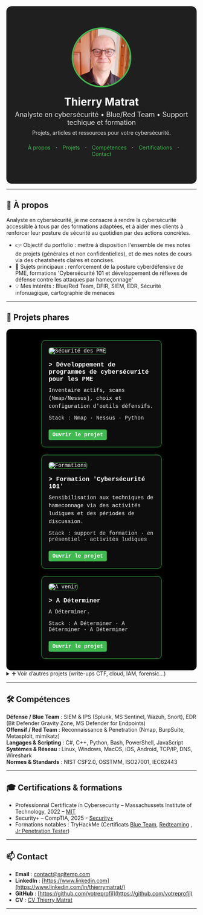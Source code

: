 <!--
README.md – Portfolio cybersécurité (style visuel à la Malachi Gamblin)
Mode d’emploi :
1) Copiez tout ce fichier dans votre README.md de repo GitHub.
2) Remplacez les zones [ENTRE CROCHETS] par vos infos.
3) Placez vos images dans /assets/ (profilepic.jpg, project*.png, logos…).
4) Si certains styles HTML sont trop “stricts” pour GitHub Mobile, utilisez la SECTION DE SECOURS (pur Markdown) plus bas.
-->
<meta name="viewport" content="width=device-width, initial-scale=1" />
<link rel="stylesheet" href="/assets/css/custom.css">


<!-- ===== HERO / BANNIÈRE ===== -->
<div align="center" style="background:#1f1f1f; padding:56px 20px; color:#fff; border-radius:14px;">
  <img src="assets/profilepic.jpg" alt="Photo de [VOTRE NOM]" width="150" style="border-radius:50%; border:4px solid #3fb950;">
  <h1 style="margin:18px 0 6px;">Thierry Matrat</h1>
  <p style="margin:0; font-size:18px; opacity:.9;">Analyste en cybersécurité • Blue/Red Team • Support techique et formation</p>
  <p style="margin:8px 0 0; font-size:14px; opacity:.85;">Projets, articles et ressources pour votre cybersécurité.</p>
  
  <!-- mini navigation -->
  <p style="margin-top:22px;">
    <a href="#a-propos" style="color:#3fb950; text-decoration:none; margin:0 10px;">À propos</a> ·
    <a href="#projets" style="color:#3fb950; text-decoration:none; margin:0 10px;">Projets</a> ·
    <a href="#competences" style="color:#3fb950; text-decoration:none; margin:0 10px;">Compétences</a> ·
    <a href="#certifications" style="color:#3fb950; text-decoration:none; margin:0 10px;">Certifications</a> ·
    <a href="#contact" style="color:#3fb950; text-decoration:none; margin:0 10px;">Contact</a>
  </p>
</div>

---

<!-- ===== À PROPOS ===== -->
<h2 id="a-propos">👋 À propos</h2>

Analyste en cybersécurité, je me consacre à rendre la cybersécurité accessible à tous par des formations adaptées, et à aider mes clients à renforcer leur posture de sécurité au quotidien par des actions concrètes.


- 👉 Objectif du portfolio : mettre à disposition l'ensemble de mes notes de projets (générales et non confidentielles), et de mes notes de cours via des cheatsheets claires et concises.
- 🔭 Sujets principaux : renforcement de la posture cyberdéfensive de PME, formations 'Cybersécurité 101 et développement de réflexes de défense contre les attaques par hameçonnage'  
- 💡 Mes intérêts : Blue/Red Team, DFIR, SIEM, EDR, Sécurité infonuagique, cartographie de menaces

---

<!-- ===== PROJETS (cartes) ===== -->
<h2 id="projets">🧩 Projets phares</h2>

<!-- SECTION PROJETS PHARES – ALIGNEMENT 3 CARTES & TEXTE BLANC -->
<!--div style="display:flex; flex-wrap:wrap; justify-content:center; gap:20px; background-color:#000; padding:30px; border-radius:12px;"> -->
<div class="projects-row" style="display:flex; flex-wrap:wrap; justify-content:center; gap:20px; background-color:#000; padding:30px; border-radius:12px;">

  <!-- CARTE 1 -->
  <div style="flex:1 1 300px; min-width:220px; max-width:280px; background-color:#0d0d0d; border:1px solid #3fb950; border-radius:10px; padding:18px; color:#ffffff; font-family:'Courier New', monospace; box-shadow:0 0 10px rgba(63,185,80,0.2); text-align:left;">
    <img src="assets/project1.png" alt="Sécurité des PME" style="width:100%; border-radius:6px; margin-bottom:12px; border:1px solid #3fb950;">
    <h3 style="margin:6px 0 10px; color:#ffffff;">> Développement de programmes de cybersécurité pour les PME</h3>
    <p style="margin:0 0 12px; line-height:1.5;">Inventaire actifs, scans (Nmap/Nessus), choix et configuration d'outils défensifs.</p>
    <p style="margin:0 0 12px; font-size:14px; opacity:.9;">Stack : Nmap · Nessus · Python</p>
    <a href="projects/secu-PME/" style="display:inline-block; margin-top:10px; padding:6px 10px; background-color:#3fb950; color:#ffffff; text-decoration:none; border-radius:4px; font-weight:bold;">Ouvrir le projet</a>
  </div>

  <!-- CARTE 2 -->
  <div style="flex:1 1 300px; min-width:220px; max-width:280px; background-color:#0d0d0d; border:1px solid #3fb950; border-radius:10px; padding:18px; color:#ffffff; font-family:'Courier New', monospace; box-shadow:0 0 10px rgba(63,185,80,0.2); text-align:left;">
    <img src="assets/project2.png" alt="Formations" style="width:100%; border-radius:6px; margin-bottom:12px; border:1px solid #3fb950;">
    <h3 style="margin:6px 0 10px; color:#ffffff;">> Formation 'Cybersécurité 101'</h3>
    <p style="margin:0 0 12px; line-height:1.5;">Sensibilisation aux techniques de hameconnage via des activités ludiques et des périodes de discussion.</p>
    <p style="margin:0 0 12px; font-size:14px; opacity:.9;">Stack : support de formation · en présentiel · activités ludiques </p>
    <a href="projects/formations-101/" style="display:inline-block; margin-top:10px; padding:6px 10px; background-color:#3fb950; color:#ffffff; text-decoration:none; border-radius:4px; font-weight:bold;">Ouvrir le projet</a>
  </div>

  <!-- CARTE 3 -->
  <div style="flex:1 1 300px; min-width:220px; max-width:280px; background-color:#0d0d0d; border:1px solid #3fb950; border-radius:10px; padding:18px; color:#ffffff; font-family:'Courier New', monospace; box-shadow:0 0 10px rgba(63,185,80,0.2); text-align:left;">
    <img src="assets/project3.png" alt="A venir" style="width:100%; border-radius:6px; margin-bottom:12px; border:1px solid #3fb950;">
    <h3 style="margin:6px 0 10px; color:#ffffff;">> A Déterminer</h3>
    <p style="margin:0 0 12px; line-height:1.5;">A Déterminer.</p>
    <p style="margin:0 0 12px; font-size:14px; opacity:.9;">Stack : A Déterminer · A Déterminer · A Déterminer </p>
    <a href="projects/a-venir/" style="display:inline-block; margin-top:10px; padding:6px 10px; background-color:#3fb950; color:#ffffff; text-decoration:none; border-radius:4px; font-weight:bold;">Ouvrir le projet</a>
  </div>

</div>


<details>
<summary>➕ Voir d’autres projets (write-ups CTF, cloud, IAM, forensic…)</summary>

<a href="/projects/ctf" class="btn">📜 Voir les CTF</a>

</details>

---

<!-- ===== COMPÉTENCES ===== -->
<section class="terminal-section" id="competences">
  <h2>🛠️ Compétences</h2>
  <p>
    <strong>Défense / Blue Team</strong> : SIEM & IPS (Splunk, MS Sentinel, Wazuh, Snort), EDR (Bit Defender Gravity Zone, MS Defender for Endpoints)<br>
    <strong>Offensif / Red Team</strong> : Reconnaissance & Penetration (Nmap, BurpSuite, Metasploit, mimikatz)<br>
    <strong>Langages & Scripting</strong> : C#, C++, Python, Bash, PowerShell, JavaScript<br>
    <strong>Systèmes & Réseau</strong> : Linux, Windows, MacOS, iOS, Android, TCP/IP, DNS, Wireshark<br>
    <strong>Normes & Standards</strong> : NIST CSF2.0, OSSTMM, ISO27001, IEC62443
  </p>
</section>

---

<!-- ===== CERTIFICATIONS ===== -->
<h2 id="certifications">🎓 Certifications & formations</h2>

- Professionnal Certificate in Cybersecurity – Massachussets Institute of Technology, 2022 – [MIT](https://certificates.emeritus.org/551ef89b-003f-456c-b6ae-f3fac29734db#acc.oCvBfZWQ) 
- Security+ – CompTIA, 2025 -  [Security+](https://www.credly.com/badges/64372dff-c123-469f-8ef0-38c62923a272) 
- Formations notables : TryHackMe (Certificats [Blue Team](https://tryhackme-certificates.s3-eu-west-1.amazonaws.com/THM-ZVVQEKCLAQ.pdf), [Redteaming](https://tryhackme-certificates.s3-eu-west-1.amazonaws.com/THM-KGKMGGWDIB.pdf) , [Jr Penetration Tester](https://tryhackme-certificates.s3-eu-west-1.amazonaws.com/THM-CVEG9XZNC6.pdf))

---

<h2 id="contact">📫 Contact</h2>

- **Email** : contact@sqltemp.com  
- **LinkedIn** : [https://www.linkedin.com](https://www.linkedin.com/in/thierrymatrat/)
- **GitHub** : [https://github.com/votreprofil](https://github.com/votreprofil)  
- **CV** : [CV Thierry Matrat](assets/CV_ThierryMatrat.pdf)

---

